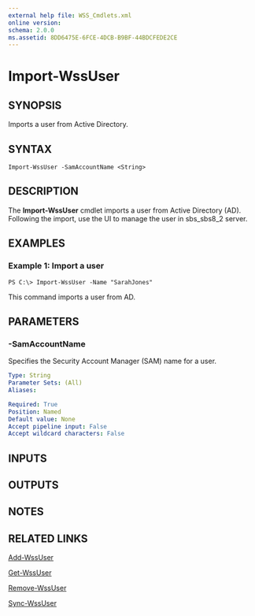```yaml
---
external help file: WSS_Cmdlets.xml
online version: 
schema: 2.0.0
ms.assetid: 8DD6475E-6FCE-4DCB-B9BF-44BDCFEDE2CE
---
```


# Import-WssUser

## SYNOPSIS
Imports a user from Active Directory.

## SYNTAX

```
Import-WssUser -SamAccountName <String>
```

## DESCRIPTION
The **Import-WssUser** cmdlet imports a user from Active Directory (AD).
Following the import, use the UI to manage the user in sbs_sbs8_2 server.

## EXAMPLES

### Example 1: Import a user
```
PS C:\> Import-WssUser -Name "SarahJones"
```

This command imports a user from AD.

## PARAMETERS

### -SamAccountName
Specifies the Security Account Manager (SAM) name for a user.

```yaml
Type: String
Parameter Sets: (All)
Aliases: 

Required: True
Position: Named
Default value: None
Accept pipeline input: False
Accept wildcard characters: False
```

## INPUTS

## OUTPUTS

## NOTES

## RELATED LINKS

[Add-WssUser](./Add-WssUser.md)

[Get-WssUser](./Get-WssUser.md)

[Remove-WssUser](./Remove-WssUser.md)

[Sync-WssUser](./Sync-WssUser.md)

